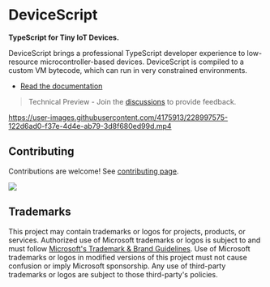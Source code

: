 # DeviceScript

**TypeScript for Tiny IoT Devices.**

DeviceScript brings a professional TypeScript developer experience to low-resource microcontroller-based devices.
DeviceScript is compiled to a custom VM bytecode, which can run in very constrained
environments.

-   [Read the documentation](https://microsoft.github.io/devicescript)

> Technical Preview - Join the <a href="https://github.com/microsoft/devicescript/discussions">discussions</a> to provide feedback.

https://user-images.githubusercontent.com/4175913/228997575-122d6ad0-f37e-4d4e-ab79-3d8f680ed99d.mp4

## Contributing

Contributions are welcome! See [contributing page](./CONTRIBUTING.md).

<a href="https://github.com/microsoft/devicescript/graphs/contributors">
  <img src="https://contrib.rocks/image?repo=microsoft/devicescript" />
</a>

## Trademarks

This project may contain trademarks or logos for projects, products, or services. Authorized use of Microsoft
trademarks or logos is subject to and must follow
[Microsoft's Trademark & Brand Guidelines](https://www.microsoft.com/en-us/legal/intellectualproperty/trademarks/usage/general).
Use of Microsoft trademarks or logos in modified versions of this project must not cause confusion or imply Microsoft sponsorship.
Any use of third-party trademarks or logos are subject to those third-party's policies.
